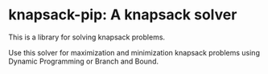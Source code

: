 # knapsack-pip: A knapsack solver
This is a library for solving knapsack problems.

Use this solver for maximization and minimization knapsack problems
using Dynamic Programming or Branch and Bound.
